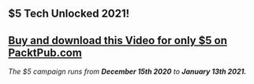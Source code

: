 ## $5 Tech Unlocked 2021!
[Buy and download this Video for only $5 on PacktPub.com](https://www.packtpub.com/product/node-js-api-masterclass-with-express-and-mongodb-video/9781800569638)
-----
*The $5 campaign         runs from __December 15th 2020__ to __January 13th 2021.__*

